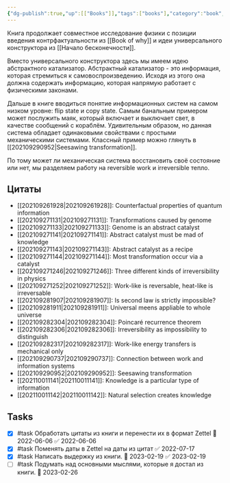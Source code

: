 ```yaml
---
{"dg-publish":true,"up":[["Books"]],"tags":["books"],"category":"book","rating":4,"modified_at":"2023-02-19T20:37:50+04:00","date":"2021-09-16T08:34:55+03:00","status":"Completed","permalink":"/books/the-science-of-can-and-cannot/","dgPassFrontmatter":true}
---
```





Книга продолжает совместное исследование физики с позиции введения контрфактуальности из [[Book of why]] и идеи универсального конструктора из [[Начало бесконечности]]. 

Вместо универсального конструктора здесь мы имеем идею абстрактного катализатор. Абстрактный катализатор - это информация, которая стремиться к самовоспроизведению. Исходя из этого она должна содержать информацию, которая напрямую работает с физическими законами. 

Дальше в книге вводиться понятие информационных систем на самом низком уровне: flip state и copy state. Самым банальным примером может послужить маяк, который включает и выключает свет, в качестве сообщений с кораблём. Удивительным образом, но данная система обладает одинаковыми свойствами с простыми механическими системами. Классный пример можно глянуть в [[202109290952|Seesawing transformation]].

По тому может ли механическая система восстановить своё состояние или нет, мы разделяем работу на reversible work и irreversible тепло. 

## Цитаты

- [[202109261928|202109261928]]: Counterfactual properties of quantum information
- [[202109271131|202109271131]]: Transformations caused by genome
- [[202109271133|202109271133]]: Genome is an abstract catalyst
- [[202109271141|202109271141]]: Abstract catalyst must be mad of knowledge
- [[202109271143|202109271143]]: Abstract catalyst as a recipe
- [[202109271144|202109271144]]: Most transformation occur via a catalyst
- [[202109271246|202109271246]]: Three different kinds of irreversibility in physics
- [[202109271252|202109271252]]: Work-like is reversable, heat-like is irreversable
- [[202109281907|202109281907]]: Is second law is strictly impossible?
- [[202109281911|202109281911]]: Universal meens appliable to whole universe
- [[202109282304|202109282304]]: Poincaré recurrence theorem
- [[202109282306|202109282306]]: Irreversibility as impossibility to distinguish
- [[202109282317|202109282317]]: Work-like energy transfers is mechanical only
- [[202109290737|202109290737]]: Connection between work and information systems
- [[202109290952|202109290952]]: Seesawing transformation
- [[202110011141|202110011141]]: Knowledge is a particular type of information
- [[202110011142|202110011142]]: Natural selection creates knowledge


## Tasks

- [x] #task Обработать цитаты из книги и перенести их в формат Zettel 📅 2022-06-06 ✅ 2022-06-06
- [x] #task Поменять даты в Zettel на даты из цитат ✅ 2022-07-17
- [x] #task Написать выдержку из книги. 📅 2023-02-19 ✅ 2023-02-19
- [ ] #task Подумать над основными мыслями, которые я достал из книги. 📅 2023-02-26
